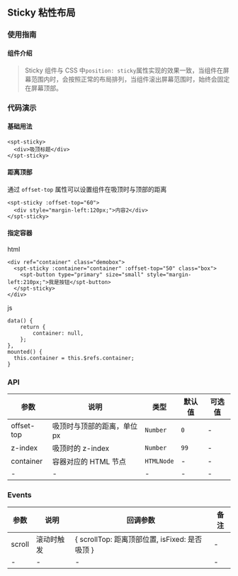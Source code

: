 ## Sticky 粘性布局

### 使用指南

#### 组件介绍

> Sticky 组件与 CSS 中`position: sticky`属性实现的效果一致，当组件在屏幕范围内时，会按照正常的布局排列，当组件滚出屏幕范围时，始终会固定在屏幕顶部。

### 代码演示

#### 基础用法

```
<spt-sticky>
  <div>吸顶标题</div>
</spt-sticky>
```

#### 距离顶部

通过 `offset-top` 属性可以设置组件在吸顶时与顶部的距离

```
<spt-sticky :offset-top="60">
  <div style="margin-left:120px;">内容2</div>
</spt-sticky>
```

#### 指定容器

html

```
<div ref="container" class="demobox">
  <spt-sticky :container="container" :offset-top="50" class="box">
    <spt-button type="primary" size="small" style="margin-left:210px;">我是按钮</spt-button>
  </spt-sticky>
</div>
```

js

```
data() {
    return {
        container: null,
    };
},
mounted() {
  this.container = this.$refs.container;
}
```

### API

| 参数         | 说明              | 类型         | 默认值  | 可选值  |
| ---------- | --------------- | ---------- | ---- | ---- |
| offset-top | 吸顶时与顶部的距离，单位 px | `Number`   | `0`  | -    |
| z-index    | 吸顶时的 z-index    | `Number`   | `99` | -    |
| container  | 容器对应的 HTML 节点   | `HTMLNode` | -    | -    |
| -          | -               | -          | -    | -    |

### Events

| 参数     | 说明    | 回调参数                                 | 备注   |
| ------ | ----- | ------------------------------------ | ---- |
| scroll | 滚动时触发 | { scrollTop: 距离顶部位置, isFixed: 是否吸顶 } | -    |
| -      | -     | -                                    | -    |


